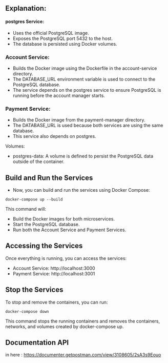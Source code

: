 ## Explanation:
#### postgres Service:

- Uses the official PostgreSQL image.
- Exposes the PostgreSQL port 5432 to the host.
- The database is persisted using Docker volumes.


### Account Service:

- Builds the Docker image using the Dockerfile in the account-service directory.
- The DATABASE_URL environment variable is used to connect to the PostgreSQL database.
- The service depends on the postgres service to ensure PostgreSQL is running before the account manager starts.

### Payment Service:

- Builds the Docker image from the payment-manager directory.
- The DATABASE_URL is used because both services are using the same database.
- This service also depends on postgres.

Volumes:
- postgres-data: A volume is defined to persist the PostgreSQL data outside of the container.

## Build and Run the Services
- Now, you can build and run the services using Docker Compose:

`` docker-compose up --build ``

This command will:
- Build the Docker images for both microservices.
- Start the PostgreSQL database.
- Run both the Account Service and Payment Services.

## Accessing the Services
Once everything is running, you can access the services:

- Account Service: http://localhost:3000
- Payment Service: http://localhost:3001

## Stop the Services
To stop and remove the containers, you can run:

``` docker-compose down ```

This command stops the running containers and removes the containers, networks, and volumes created by docker-compose up.

## Documentation API
in here : https://documenter.getpostman.com/view/3108605/2sA3s9Eouo